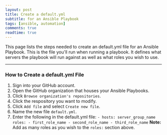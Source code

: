 ```yaml
---
layout: post
title: Create a default.yml
subtitle: for an Ansible Playbook
tags: [ansible, automation]
comments: true
readtime: true
---
```


This page lists the steps needed to create an default.yml file for an Ansible Playbook. This is the file you'll run when running a playbook. It defines what servers the playbook will run against as well as what roles you wish to use.

---
### How to Create a default.yml File
1. Sign into your GitHub account.
2. Open the GitHub organization that houses your Ansible Playbooks.
3. Click `Browse organization's repositories`.
4. Click the respository you want to modify.
5. Click `Add file` and select `Create new file`.
6. Name the new file `default.yml`.
7. Enter the following in the default.yml file:
        ```
        - hosts: server_group_name
        roles:
          - first_role_name
          - second_role_name
          - third_role_name
        ```
**Note:** Add as many roles as you wish to the `roles:` section above.

